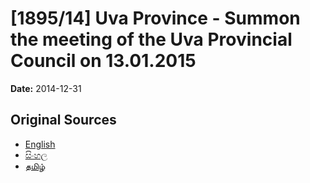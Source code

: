 # [1895/14] Uva Province - Summon the meeting of the Uva Provincial  Council on 13.01.2015

**Date:** 2014-12-31

## Original Sources

- [English](https://documents.gov.lk/view/extra-gazettes/2014/12/1895-14_E.pdf)
- [සිංහල](https://documents.gov.lk/view/extra-gazettes/2014/12/1895-14_S.pdf)
- [தமிழ்](https://documents.gov.lk/view/extra-gazettes/2014/12/1895-14_T.pdf)
